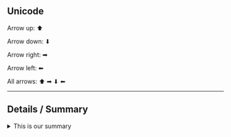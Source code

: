 ## Unicode

Arrow up: ⬆

Arrow down: ⬇

Arrow right: ➡

Arrow left: ⬅

All arrows: ⬆ ➡ ⬇ ⬅

----------------------------------------------------------------------------------
## Details / Summary

<details><summary>This is our summary</summary>
This is our details...

With a code block:

```swift
class GFMarkdownViewController: UIViewController {
}
```

</details>
